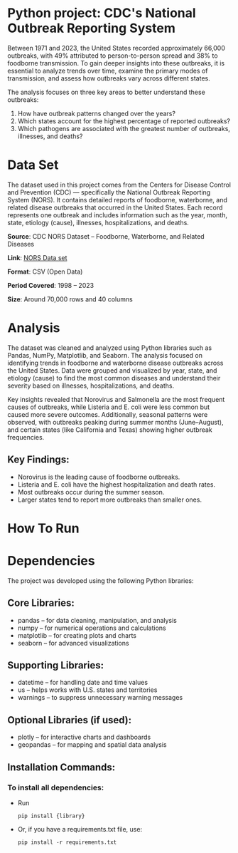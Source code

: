 # Python project: CDC's National Outbreak Reporting System
Between 1971 and 2023, the United States recorded approximately 66,000 outbreaks, with 49% attributed  to person-to-person spread and 38% to foodborne transmission. To gain deeper insights into these outbreaks, it is essential to analyze trends over time, examine the primary modes of transmission, and assess how outbreaks vary across different states.

The analysis focuses on three key areas to better understand these outbreaks:
1.	How have outbreak patterns changed over the years?
2.	Which states account for the highest percentage of reported outbreaks?
3.	Which pathogens are associated with the greatest number of outbreaks, illnesses, and deaths?

# Data Set
The dataset used in this project comes from the Centers for Disease Control and Prevention (CDC) — specifically the National Outbreak Reporting System (NORS).
It contains detailed reports of foodborne, waterborne, and related disease outbreaks that occurred in the United States.
Each record represents one outbreak and includes information such as the year, month, state, etiology (cause), illnesses, hospitalizations, and deaths.

**Source**: CDC NORS Dataset – Foodborne, Waterborne, and Related Diseases

**Link**: [NORS Data set](https://data.cdc.gov/Foodborne-Waterborne-and-Related-Diseases/NORS/5xkq-dg7x/about_data)

**Format**: CSV (Open Data)

**Period Covered**: 1998 – 2023

**Size**: Around 70,000 rows and 40 columns


# Analysis
The dataset was cleaned and analyzed using Python libraries such as Pandas, NumPy, Matplotlib, and Seaborn.
The analysis focused on identifying trends in foodborne and waterborne disease outbreaks across the United States.
Data were grouped and visualized by year, state, and etiology (cause) to find the most common diseases and understand their severity based on illnesses, hospitalizations, and deaths.

Key insights revealed that Norovirus and Salmonella are the most frequent causes of outbreaks, while Listeria and E. coli were less common but caused more severe outcomes.
Additionally, seasonal patterns were observed, with outbreaks peaking during summer months (June–August), and certain states (like California and Texas) showing higher outbreak frequencies.

## Key Findings:
- Norovirus is the leading cause of foodborne outbreaks.
- Listeria and E. coli have the highest hospitalization and death rates.
- Most outbreaks occur during the summer season.
- Larger states tend to report more outbreaks than smaller ones.
 
# How To Run


# Dependencies
The project was developed using the following Python libraries:

## Core Libraries:
- pandas – for data cleaning, manipulation, and analysis
- numpy – for numerical operations and calculations
- matplotlib – for creating plots and charts
- seaborn – for advanced visualizations

## Supporting Libraries:
- datetime – for handling date and time values
- us – helps works with U.S. states and territories
- warnings – to suppress unnecessary warning messages

## Optional Libraries (if used):
- plotly – for interactive charts and dashboards
- geopandas – for mapping and spatial data analysis

## Installation Commands:
### To install all dependencies: 
- Run

      pip install {library}
- Or, if you have a requirements.txt file, use:

      pip install -r requirements.txt



